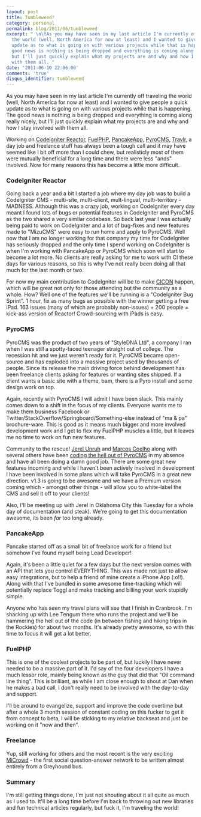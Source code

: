 ```yaml
---
layout: post
title: Tumbleweed?
category: personal
permalink: blog/2011/06/tumbleweed
excerpt: " \n\tAs you may have seen in my last article I'm currently off traveling
  the world (well, North America for now at least) and I wanted to give people a quick
  update as to what is going on with various projects while that is happening. The
  good news is nothing is being dropped and everything is coming along really nicely,
  but I'll just quickly explain what my projects are and why and how I stay involved
  with them all. "
date: '2011-06-10 22:06:00'
comments: 'true'
disqus_identifier: tumbleweed
---
```


As you may have seen in my last article I'm currently off traveling the world (well, North America for now at least) and I wanted to give people a quick update as to what is going on with various projects while that is happening. The good news is nothing is being dropped and everything is coming along really nicely, but I'll just quickly explain what my projects are and why and how I stay involved with them all.

Working on [CodeIgniter Reactor](http://codeigniter.com), [FuelPHP](http://fuelphp.com), [PancakeApp](http://pancakeapp.com), [PyroCMS](http://pyrocms.com), [Travlr](http://travlrapp.com), a day job and freelance stuff has always been a tough call and it may have seemed like I bit off more than I could chew, but realisticly most of them were mutually beneficial for a long time and there were less "ands" involved. Now for many reasons this has become a little more difficult.

### CodeIgniter Reactor

Going back a year and a bit I started a job where my day job was to build a CodeIgniter CMS - multi-site, multi-client, mult-lingual, multi-territory - MADNESS. Although this was a crazy job, working on CodeIgniter every day meant I found lots of bugs or potential features in CodeIgniter and PyroCMS as the two shared a very similar codebase. So back last year I was actually being paid to work on CodeIgniter and a lot of bug-fixes and new features made to "MizuCMS" were easy to run home and apply to PyroCMS. Well now that I am no longer working for that company my time for CodeIgniter has seriously dropped and the only time I spend working on CodeIgniter is when I'm working with PancakeApp or PyroCMS which soon will start to become a lot more. No clients are really asking for me to work with CI these days for various reasons, so this is why I've not really been doing all that much for the last month or two.

For now my main contribution to CodeIgniter will be to make [CICON](http://cicon2011.com) happen, which will be great not only for those attending but the community as a whole. How? Well one of the features we'll be running is a "CodeIgniter Bug Sprint". 1 hour, fix as many bugs as possible with the winner getting a free iPad. 163 issues (many of which are probably non-issues) + 200 people = kick-ass version of Reactor! Crowd-sourcing with iPads is easy.

### PyroCMS

PyroCMS was the product of two years of "StyleDNA Ltd", a company I ran when I was still a spotty-faced teenager straight out of college. The recession hit and we just weren't ready for it. PyroCMS became open-source and has exploded into a massive project used by thousands of people. Since its release the main driving force behind development has been freelance clients asking for features or wanting sites shipped. If a client wants a basic site with a theme, bam, there is a Pyro install and some design work on top.

Again, recently with PyroCMS I will admit I have been slack. This mainly comes down to a shift in the focus of my clients. Everyone wants me to make them business Facebook or Twitter/StackOverflow/Springboard/Something-else instead of "ma & pa" brochure-ware. This is good as it means much bigger and more involved development work and I get to flex my FuelPHP muscles a little, but it leaves me no time to work on fun new features.

Community to the rescue! [Jerel Unruh](https://github.com/jerel) and [Marcos Coelho](https://github.com/marcoscoelho) along with several others have been [coding the hell out of PyroCMS](https://github.com/pyrocms/pyrocms/commits/develop) in my absence and have all been doing a damn good job. There are some great new features incoming and while I haven't been actively involved in development I have been involved in some plans which will take PyroCMS in a great new direction. v1.3 is going to be awesome and we have a Premium version coming which - amongst other things - will allow you to white-label the CMS and sell it off to your clients!

Also, I'll be meeting up with Jerel in Oklahoma City this Tuesday for a whole day of documentation (and steak). We're going to get this documentation awesome, its been _far_ too long already.

### PancakeApp

Pancake started off as a small bit of freelance work for a friend but somehow I've found myself being Lead Developer!

Again, it's been a little quiet for a few days but the next version comes with an API that lets you control EVERYTHING. This was made not just to allow easy integrations, but to help a friend of mine create a iPhone App (:o!!). Along with that I've bundled in some awesome time-tracking which will potentially replace Toggl and make tracking and billing your work stupidly simple.

Anyone who has seen my travel plans will see that I finish in Cranbrook. I'm shacking up with Lee Tengum there who runs the project and we'll be hammering the hell out of the code (in between fishing and hiking trips in the Rockies) for about two months. It's already pretty awesome, so with this time to focus it will get a lot better.

### FuelPHP

This is one of the coolest projects to be part of, but luckily I have never needed to be a massive part of it. I'd say of the four developers I have a much lessor role, mainly being known as the guy that did that "Oil command line thing". This is brilliant, as while I am close enough to shout at Dan when he makes a bad call, I don't really need to be involved with the day-to-day and support.

I'll be around to evangelize, support and improve the code overtime but after a whole 3 month session of constant coding on this fucker to get it from concept to beta, I will be sticking to my relative backseat and just be working on it "now and then".

### Freelance

Yup, still working for others and the most recent is the very exciting [MiCrowd](http://microwd.co.uk/) - the first social question-answer network to be written almost entirely from a Greyhound bus.

### Summary

I'm still getting things done, I'm just not shouting about it all quite as much as I used to. It'll be a long time before I'm back to throwing out new libraries and fun technical articles regularly, but fuck it, I'm traveling the world!

